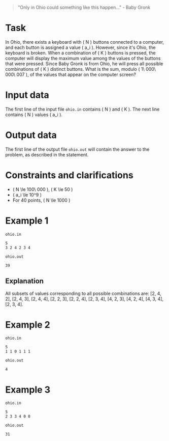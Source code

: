 > "Only in Ohio could something like this happen..." - Baby Gronk 

# Task 
In Ohio, there exists a keyboard with \( N \) buttons connected to a computer, and each button is assigned a value \( a_i \). However, since it's Ohio, the keyboard is broken. When a combination of \( K \) buttons is pressed, the computer will display the maximum value among the values of the buttons that were pressed. Since Baby Gronk is from Ohio, he will press all possible combinations of \( K \) distinct buttons. What is the sum, modulo \( 1\ 000\ 000\ 007 \), of the values that appear on the computer screen?

# Input data 
The first line of the input file `ohio.in` contains \( N \) and \( K \). The next line contains \( N \) values \( a_i \).

# Output data
The first line of the output file `ohio.out` will contain the answer to the problem, as described in the statement. 

# Constraints and clarifications 
* \( N \le 100\ 000 \), \( K \le 50 \)
* \( a_i \le 10^9 \)
* For 40 points, \( N \le 1000 \)

# Example 1
`ohio.in`
``` 
5
3 2 4 2 3 4 
``` 
`ohio.out`
``` 
39 
```
## Explanation 
All subsets of values corresponding to all possible combinations are: [2, 4, 2], [2, 4, 3], [2, 4, 4], [2, 2, 3], [2, 2, 4], [2, 3, 4], [4, 2, 3], [4, 2, 4], [4, 3, 4], [2, 3, 4].

# Example 2 
`ohio.in`
```
5 
1 1 0 1 1 1 
```
`ohio.out`
```
4 
```

# Example 3
`ohio.in` 
```
5 
2 3 3 4 0 0
```
`ohio.out` 
```
31
```